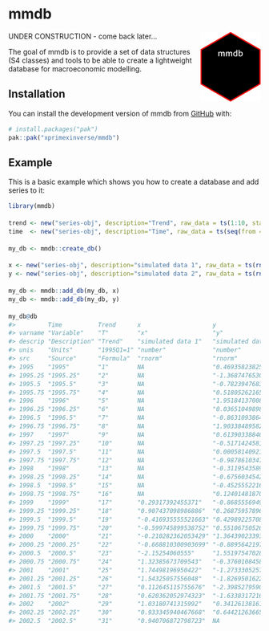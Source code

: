 
<!-- README.md is generated from README.Rmd. Please edit that file -->

# mmdb

<a href="https://xprimexinverse.github.io/mmdb/"><img src="man/figures/logo.png" align="right" height="139" alt="mmdb website" /></a>

<!-- badges: start -->
<!-- badges: end -->

UNDER CONSTRUCTION - come back later…

The goal of mmdb is to provide a set of data structures (S4 classes) and
tools to be able to create a lightweight database for macroeconomic
modelling.

## Installation

You can install the development version of mmdb from
[GitHub](https://github.com/) with:

``` r
# install.packages("pak")
pak::pak("xprimexinverse/mmdb")
```

## Example

This is a basic example which shows you how to create a database and add
series to it:

``` r
library(mmdb)

trend <- new("series-obj", description="Trend", raw_data = ts(1:10, start = c(2000, 1), frequency = 4))
time  <- new("series-obj", description="Time", raw_data = ts(seq(from = 2000, length.out = 10, by = 0.25), start = c(2000, 1), frequency = 4))

my_db <- mmdb::create_db()

x <- new("series-obj", description="simulated data 1", raw_data = ts(rnorm(15), start = c(1999, 1), frequency = 4), table = "rnorm", units = "number")
y <- new("series-obj", description="simulated data 2", raw_data = ts(rnorm(30), start = c(1995, 1), frequency = 4), table = "rnorm", units = "number")

my_db <- mmdb::add_db(my_db, x)
my_db <- mmdb::add_db(my_db, y)

my_db@db
#>         Time          Trend      x                    y                     
#> varname "Variable"    "T"        "x"                  "y"                   
#> descrip "Description" "Trend"    "simulated data 1"   "simulated data 2"    
#> unis    "Units"       "1995Q1=1" "number"             "number"              
#> src     "Source"      "Formula"  "rnorm"              "rnorm"               
#> 1995    "1995"        "1"        NA                   "0.46935823825687"    
#> 1995.25 "1995.25"     "2"        NA                   "-1.36874765309818"   
#> 1995.5  "1995.5"      "3"        NA                   "-0.782394768326111"  
#> 1995.75 "1995.75"     "4"        NA                   "0.518052621651203"   
#> 1996    "1996"        "5"        NA                   "1.95184137008304"    
#> 1996.25 "1996.25"     "6"        NA                   "0.0365104989877566"  
#> 1996.5  "1996.5"      "7"        NA                   "-0.863109386491993"  
#> 1996.75 "1996.75"     "8"        NA                   "1.90338489582371"    
#> 1997    "1997"        "9"        NA                   "0.613903388469461"   
#> 1997.25 "1997.25"     "10"       NA                   "-0.517142458154492"  
#> 1997.5  "1997.5"      "11"       NA                   "0.000581409211890919"
#> 1997.75 "1997.75"     "12"       NA                   "-0.987861034741544"  
#> 1998    "1998"        "13"       NA                   "-0.311954358932907"  
#> 1998.25 "1998.25"     "14"       NA                   "-0.675603454254265"  
#> 1998.5  "1998.5"      "15"       NA                   "-0.452555221662718"  
#> 1998.75 "1998.75"     "16"       NA                   "0.124014818706994"   
#> 1999    "1999"        "17"       "0.29317392455371"   "-0.868555694995367"  
#> 1999.25 "1999.25"     "18"       "0.907437098986886"  "0.268759578965299"   
#> 1999.5  "1999.5"      "19"       "-0.416935555521663" "0.429892257082258"   
#> 1999.75 "1999.75"     "20"       "-0.599745899538752" "0.551067505262942"   
#> 2000    "2000"        "21"       "-0.210282362053429" "1.3643902339371"     
#> 2000.25 "2000.25"     "22"       "-0.668810300903699" "-0.8895642197107"    
#> 2000.5  "2000.5"      "23"       "-2.15254060555"     "1.55197547028612"    
#> 2000.75 "2000.75"     "24"       "1.32385673709543"   "-0.376010845860997"  
#> 2001    "2001"        "25"       "1.74498196950422"   "-1.27333052579055"   
#> 2001.25 "2001.25"     "26"       "1.54325057556048"   "-1.82695016220219"   
#> 2001.5  "2001.5"      "27"       "0.112645115755676"  "-2.39852795901949"   
#> 2001.75 "2001.75"     "28"       "0.620362052974323"  "-1.63383172169487"   
#> 2002    "2002"        "29"       "1.03180741315992"   "0.341261381613333"   
#> 2002.25 "2002.25"     "30"       "0.933345940467668"  "0.644212636650992"   
#> 2002.5  "2002.5"      "31"       "0.940706872798723"  NA
```
